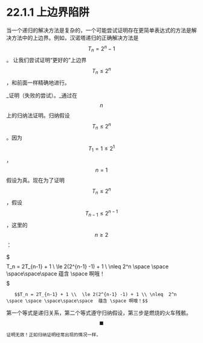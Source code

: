 # 22.1.1 上边界陷阱

当一个递归的解决方法是复杂的，一个可能尝试证明存在更简单表达式的方法是解决方法中的上边界。例如，汉诺塔递归的正确解决方法是 $$T_n = 2^n - 1$$。 让我们尝试证明“更好的”上边界$$T_n \le 2^n$$，和前面一样精确地进行。

\_证明（失败的尝试）。\_通过在 $$n$$ 上的归纳法证明。归纳假设$$T_n \le 2^n$$。因为$$T_1 =1 \le 2^1$$， $$n = 1$$假设为真。现在为了证明$$T_n \le 2^n$$，假设$$T_{n-1} \le 2^{n-1}$$，这里的 $$n \ge 2$$：

$$$
$$T_n = 2T_{n-1} + 1 \\  \le 2(2^{n-1} -1) + 1 \\ \nleq  2^n   \space \space \space\space\space  蕴含 \space 啊哦！$$
$$$

```
   $$T_n = 2T_{n-1} + 1 \\  \le 2(2^{n-1} -1) + 1 \\ \nleq  2^n   \space \space \space\space\space  蕴含 \space 啊哦！$$ 
```

第一个等式是递归关系，第二个等式遵守归纳假设，第三步是燃烧的火车残骸。 $$\blacksquare$$

```
证明无效！正如归纳证明经常出现的情况一样，
```

